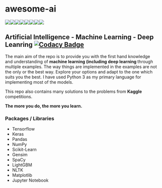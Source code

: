 # awesome-ai


[![](https://sourcerer.io/fame/nityansuman/nityansuman/awesome-ai/images/0)](https://sourcerer.io/fame/nityansuman/nityansuman/awesome-ai/links/0)[![](https://sourcerer.io/fame/nityansuman/nityansuman/awesome-ai/images/1)](https://sourcerer.io/fame/nityansuman/nityansuman/awesome-ai/links/1)[![](https://sourcerer.io/fame/nityansuman/nityansuman/awesome-ai/images/2)](https://sourcerer.io/fame/nityansuman/nityansuman/awesome-ai/links/2)[![](https://sourcerer.io/fame/nityansuman/nityansuman/awesome-ai/images/3)](https://sourcerer.io/fame/nityansuman/nityansuman/awesome-ai/links/3)[![](https://sourcerer.io/fame/nityansuman/nityansuman/awesome-ai/images/4)](https://sourcerer.io/fame/nityansuman/nityansuman/awesome-ai/links/4)[![](https://sourcerer.io/fame/nityansuman/nityansuman/awesome-ai/images/5)](https://sourcerer.io/fame/nityansuman/nityansuman/awesome-ai/links/5)[![](https://sourcerer.io/fame/nityansuman/nityansuman/awesome-ai/images/6)](https://sourcerer.io/fame/nityansuman/nityansuman/awesome-ai/links/6)[![](https://sourcerer.io/fame/nityansuman/nityansuman/awesome-ai/images/7)](https://sourcerer.io/fame/nityansuman/nityansuman/awesome-ai/links/7)


## <b>Artificial Intelligence - Machine Learning - Deep Leanring </b> [![Codacy Badge](https://api.codacy.com/project/badge/Grade/8497c0a4b0d8455e87d837c33d5ae939)](https://www.codacy.com/app/nityansuman/awesome-ai?utm_source=github.com&amp;utm_medium=referral&amp;utm_content=nityansuman/awesome-ai&amp;utm_campaign=Badge_Grade)

The main aim of the repo is to provide you with the first hand knowledge and understanding of <b> machine learning (including deep learning </b> through multiple examples. The way things are implemented in the examples are not the only or the best way. Explore your options and adapt to the one which suits you the best. I have used Python 3 as my primary language for implementing most of the models.

This repo also contains many solutions to the problems from **Kaggle** competitions.

<b> The more you do, the more you learn. </b>

### Packages / Libraries
* Tensorflow
* Keras
* Pandas
* NumPy
* Scikit-Learn
* Gensim
* SpaCy
* LightGBM
* NLTK
* Matplotlib
* Jupyter Notebook
